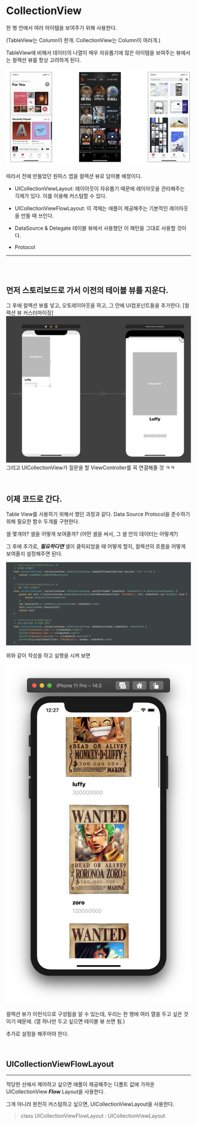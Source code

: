 # CollectionView
한 행 안에서 여러 아이템을 보여주기 위해 사용한다.

(TableView는 Column이 한개. CollectionView는 Column이 여러개.)

TableView에 비해서 데이터의 나열이 매우 자유롭기에 많은 아이템을 보여주는 뷰에서는 컬렉션 뷰를 항상 고려하게 된다.

![CollectionViewEx01](./CollectionViewEx01.png)

따라서 전에 만들었던 원피스 앱을 컬렉션 뷰로 담아볼 예정이다.


- UICollectionViewLayout: 레이아웃이 자유롭기 때문에 레이아웃을 관리해주는 긱체가 있다. 이를 이용해 커스텀할 수 있다.

- UICollectionViewFlowLayout: 이 객체는 애플이 제공해주는 기본적인 레이아웃을 만들 때 쓰인다.
- DataSource & Delegate 테이블 뷰에서 사용했던 이 패턴을 그대로 사용할 것이다.
- Protocol

---

<br><br>

## 먼저 스토리보드로 가서 이전의 테이블 뷰를 지운다.
그 후에 컬렉션 뷰를 넣고, 오토레이아웃을 하고, 그 안에 UI컴포넌트들을 추가한다. [컬렉션 뷰 커스터마이징]
![CollectionViewEx02](./CollectionViewEx02.png)
그리고 UICollectionView가 질문을 할 ViewController를 꼭 연결해줄 것 ㅋㅋ

<br>

## 이제 코드로 간다.
Table View를 사용하기 위해서 했던 과정과 같다.
Data Source Protocol을 준수하기 위해 필요한 함수 두개를 구현한다.

셀 몇개야? 셀을 어떻게 보여줄까? (어떤 셀을 써서, 그 셀 안의 데이터는 어떻게?)

그 후에 추가로, __*필요하다면*__ 셀이 클릭되었을 때 어떻게 할지, 컬렉션의 흐름을 어떻게 보여줄지 설정해주면 된다.

![CollectionViewEx03](./CollectionViewEx03.png)

위와 같이 작성을 하고 실행을 시켜 보면

![CollectionViewEx04](./CollectionViewEx04.png)

컬렉션 뷰가 이런식으로 구성됨을 알 수 있는데, 우리는 한 행에 여러 열을 두고 싶은 것이기 때문에. (열 하나만 두고 싶으면 테이블 뷰 쓰면 됨.)

추가로 설정을 해주어야 한다.

<br>

## UICollectionViewFlowLayout
---
적당한 선에서 제어하고 싶으면 애플이 제공해주는 디폴트 값에 가까운 UICollectionView __*Flow*__ Layout을 사용한다.

그게 아니라 완전히 커스텀하고 싶으면, UICollectionViewLayout을 사용한다.

> class UICollectionViewFlowLayout : UICollectionViewLayout
